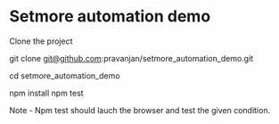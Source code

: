 # Setmore automation demo 

Clone the project

git clone git@github.com:pravanjan/setmore_automation_demo.git

cd setmore_automation_demo

npm install
npm test

Note - Npm test should lauch the browser and test the given condition.
